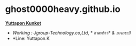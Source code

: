# ghost0000heavy.github.io

**[Yuttapon Kunkot](https://gitlab.com/ghsot0000heavyt/yuttapon.github.io/)**
* *Working : Jgroup-Technology.co,Ltd*, * ลาดพร้าว* *&* *บางกระปิ* 
* *Line: Yuttapon.K


